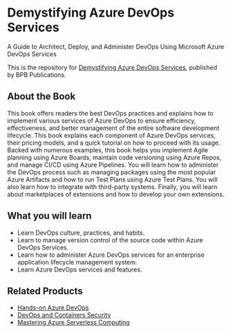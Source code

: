 # Demystifying Azure DevOps Services

A Guide to Architect, Deploy, and Administer DevOps Using Microsoft Azure DevOps Services

This is the repository for [Demystifying Azure DevOps Services](https://in.bpbonline.com/products/demystifying-azure-devops-services?variant=39521131331771), published by BPB Publications.

## About the Book
This book offers readers the best DevOps practices and explains how to implement various services of Azure DevOps to ensure efficiency, effectiveness, and better management of the entire software development lifecycle.
This book explains each component of Azure DevOps services, their pricing models, and a quick tutorial on how to proceed with its usage. Backed with numerous examples, this book helps you implement Agile planning using Azure Boards, maintain code versioning using Azure Repos, and manage CI/CD using Azure Pipelines. You will learn how to administer the DevOps process such as managing packages using the most popular Azure Artifacts and how to run Test Plans using Azure Test Plans. You will also learn how to integrate with third-party systems. Finally, you will learn about marketplaces of extensions and how to develop your own extensions.

## What you will learn
* Learn DevOps culture, practices, and habits.
* Learn to manage version control of the source code within Azure DevOps Services.
* Learn how to administer Azure DevOps services for an enterprise application lifecycle management system.
* Learn Azure DevOps services and features.

## Related Products
* [Hands-on Azure DevOps](https://in.bpbonline.com/products/azure-devops-web-applications-book-ebook?_pos=1&_sid=1876dd175&_ss=r)
* [DevOps and Containers Security](https://in.bpbonline.com/products/devops-and-containers-security-book-ebook?_pos=1&_sid=0e83c6962&_ss=r)
* [Mastering Azure Serverless Computing](https://in.bpbonline.com/products/mastering-azure-serverless-computing?_pos=1&_sid=1d795e453&_ss=r)
